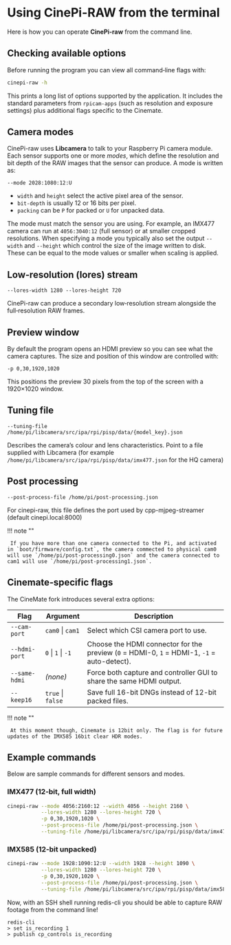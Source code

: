 # Using CinePi-RAW from the terminal

Here is how you can operate **CinePi-raw** from the command line. 

## Checking available options

Before running the program you can view all command‑line flags with:

```bash
cinepi-raw -h
```

This prints a long list of options supported by the application. It includes the standard parameters from `rpicam-apps` (such as resolution and exposure settings) plus additional flags specific to the Cinemate.

## Camera modes

CinePi-raw uses **Libcamera** to talk to your Raspberry Pi camera module. Each sensor supports one or more *modes*, which define the resolution and bit depth of the RAW images that the sensor can produce. A mode is written as:

```
--mode 2028:1080:12:U
```

- `width` and `height` select the active pixel area of the sensor.
- `bit-depth` is usually 12 or 16 bits per pixel.
- `packing` can be `P` for packed or `U` for unpacked data. 

The mode must match the sensor you are using. For example, an IMX477 camera can run at `4056:3040:12` (full sensor) or at smaller cropped resolutions. When specifying a mode you typically also set the output `--width` and `--height` which control the size of the image written to disk. These can be equal to the mode values or smaller when scaling is applied.

## Low‑resolution (lores) stream

```
--lores-width 1280 --lores-height 720
```

CinePi-raw can produce a secondary low‑resolution stream alongside the full‑resolution RAW frames.

## Preview window

By default the program opens an HDMI preview so you can see what the camera captures. The size and position of this window are controlled with:

```
-p 0,30,1920,1020
```

This positions the preview 30 pixels from the top of the screen with a 1920×1020 window.

## Tuning file

```
--tuning-file /home/pi/libcamera/src/ipa/rpi/pisp/data/{model_key}.json
```

Describes the camera’s colour and lens characteristics. Point to a file supplied with Libcamera (for example `/home/pi/libcamera/src/ipa/rpi/pisp/data/imx477.json` for the HQ camera)

## Post processing

```
--post-process-file /home/pi/post-processing.json
```

For cinepi-raw, this file defines the port used by cpp-mjpeg-streamer (default cinepi.local:8000)

!!! note ""

     If you have more than one camera connected to the Pi, and activated in `boot/firmware/config.txt`, the camera commected to physical cam0 will use `/home/pi/post-processing0.json` and the camera connected to cam1 will use `/home/pi/post-processing1.json`.

## Cinemate‑specific flags

The CineMate fork introduces several extra options:

| Flag               | Argument               |Description                 |
| ------------------ | ---------------------- | -------------------------- |
| `--cam-port`  | `cam0` \| `cam1`   | Select which CSI camera port to use.                                                        |
| `--hdmi-port` | `0` \| `1` \| `-1` | Choose the HDMI connector for the preview (`0` = HDMI-0, `1` = HDMI-1, `-1` = auto-detect). |
| `--same-hdmi` | *(none)*           | Force both capture and controller GUI to share the same HDMI output.                        |
| `--keep16`    | `true` \| `false`  | Save full 16-bit DNGs instead of 12-bit packed files.                                       |

!!! note ""

     At this moment though, Cinemate is 12bit only. The flag is for future updates of the IMX585 16bit clear HDR modes.

## Example commands

Below are sample commands for different sensors and modes. 

### IMX477 (12‑bit, full width)

```bash
cinepi-raw --mode 4056:2160:12 --width 4056 --height 2160 \
           --lores-width 1280 --lores-height 720 \
           -p 0,30,1920,1020 \
           --post-process-file /home/pi/post-processing.json \
           --tuning-file /home/pi/libcamera/src/ipa/rpi/pisp/data/imx477.json \
```

### IMX585 (12‑bit unpacked)

```bash
cinepi-raw --mode 1928:1090:12:U --width 1928 --height 1090 \
           --lores-width 1280 --lores-height 720 \
           -p 0,30,1920,1020 \
           --post-process-file /home/pi/post-processing.json \
           --tuning-file /home/pi/libcamera/src/ipa/rpi/pisp/data/imx585.json \
```

Now, with an SSH shell running redis-cli you should be able to capture RAW footage from the command line!

```shell
redis-cli
> set is_recording 1
> publish cp_controls is_recording
```
